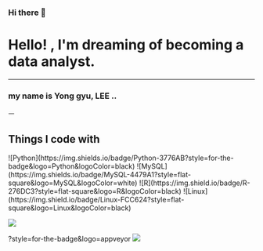 ### Hi there 👋

<!--
**g-gyu09/g-gyu09** is a ✨ _special_ ✨ repository because its `README.md` (this file) appears on your GitHub profile.

Here are some ideas to get you started:

- 🔭 I’m currently working on ...
- 🌱 I’m currently learning ...
- 👯 I’m looking to collaborate on ...
- 🤔 I’m looking for help with ...
- 💬 Ask me about ...
- 📫 How to reach me: ...
- 😄 Pronouns: ...
- ⚡ Fun fact: ...
-->
<h1> Hello! ,  I'm dreaming of becoming a data analyst. </h1>
<hr>
<h3> my name is Yong gyu, LEE ..</h3>ㅡ
<p></p>
<p></p>
<h2> Things I code with </h2>
![Python](https://img.shields.io/badge/Python-3776AB?style=for-the-badge&logo=Python&logoColor=black)
![MySQL](https://img.shields.io/badge/MySQL-4479A1?style=flat-square&logo=MySQL&logoColor=white)
![R](https://img.shield.io/badge/R-276DC3?style=flat-square&logo=R&logoColor=black)
![Linux](https://img.shield.io/badge/Linux-FCC624?style=flat-square&logo=Linux&logoColor=black)
<p>
  <img src="https://img.shields.io/badge/MySQL-4479A1?style=flat-square&logo=MySQL&logoColor=white"/>
</p>
?style=for-the-badge&logo=appveyor

<img src="https://img.shields.io/badge/mysql-4479A1?style=for-the-badge&logo=mysql&logoColor=white">
